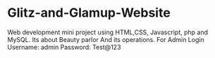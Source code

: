 # Glitz-and-Glamup-Website
Web development mini project using HTML,CSS, Javascript, php and MySQL. Its about Beauty parlor And its operations.  For Admin Login Username: admin Password: Test@123
